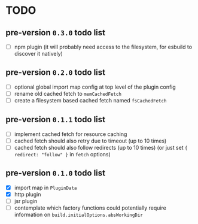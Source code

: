# TODO

## pre-version `0.3.0` todo list

- [ ] npm plugin (it will probably need access to the filesystem, for esbuild to discover it natively)

## pre-version `0.2.0` todo list

- [ ] optional global import map config at top level of the plugin config
- [ ] rename old cached fetch to `memCachedFetch`
- [ ] create a filesystem based cached fetch named `fsCachedFetch`

## pre-version `0.1.1` todo list

- [ ] implement cached fetch for resource caching
- [ ] cached fetch should also retry due to timeout (up to 10 times)
- [ ] cached fetch should also follow redirects (up to 10 times) (or just set `{ redirect: "follow" }` in `fetch` options)

## pre-version `0.1.0` todo list

- [x] import map in `PluginData`
- [x] http plugin
- [ ] jsr plugin
- [ ] contemplate which factory functions could potentially require information on `build.initialOptions.absWorkingDir`
